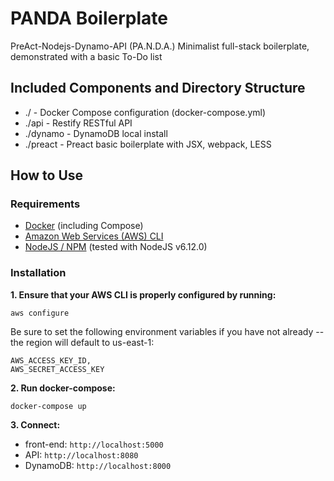 # PANDA Boilerplate

PreAct-Nodejs-Dynamo-API (PA.N.D.A.) Minimalist full-stack boilerplate, demonstrated with a basic To-Do list

## Included Components and Directory Structure

* ./ - Docker Compose configuration (docker-compose.yml)
* ./api - Restify RESTful API
* ./dynamo - DynamoDB local install
* ./preact - Preact basic boilerplate with JSX, webpack, LESS

## How to Use

### Requirements

* [Docker](https://www.docker.com) (including Compose)
* [Amazon Web Services (AWS) CLI](http://docs.aws.amazon.com/cli/latest/userguide/installing.html)
* [NodeJS / NPM](https://nodejs.org/en/) (tested with NodeJS v6.12.0)

### Installation

**1. Ensure that your AWS CLI is properly configured by running:**

```
aws configure
```

Be sure to set the following environment variables if you have not already -- the region will default to us-east-1:
```
AWS_ACCESS_KEY_ID,
AWS_SECRET_ACCESS_KEY
```

**2. Run docker-compose:**
```
docker-compose up
```

**3. Connect:**

* front-end: `http://localhost:5000`
* API: `http://localhost:8080`
* DynamoDB: `http://localhost:8000`